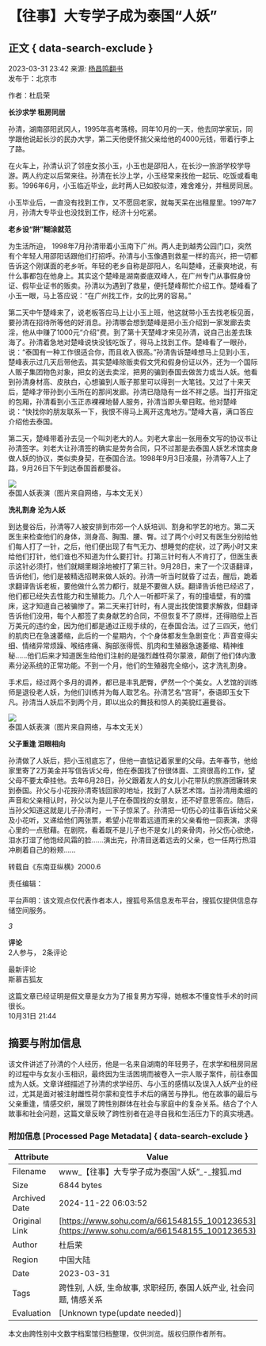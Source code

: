 # 【往事】大专学子成为泰国“人妖”

## 正文 { data-search-exclude }


2023-03-31 23:42 来源: [杨昌鸣翻书](https://www.sohu.com/a/661548155_100123653?spm=smpc.content-abroad.content.1.1732255319925bvRhKdd)  
发布于：北京市

作者：杜启荣

**长沙求学 租房同居**

孙清，湖南邵阳武冈人，1995年高考落榜。同年10月的一天，他去同学家玩，同学跟他说起长沙的民办大学，第二天他便怀揣父亲给他的4000元钱，带着行李上了路。

在火车上，孙清认识了邻座女孩小玉，小玉也是邵阳人，在长沙一旅游学校学导游。两人约定以后常来往。孙清在长沙上学，小玉经常来找他一起玩、吃饭或看电影。1996年6月，小玉临近毕业，此时两人已如胶似漆，难舍难分，并租房同居。

小玉毕业后，一直没有找到工作，又不愿回老家，就每天呆在出租屋里。1997年7月，孙清大专毕业也没找到工作，经济十分吃紧。

**老乡设“阱”糊涂就范**

为生活所迫， 1998年7月孙清带着小玉南下广州。两人走到越秀公园门口，突然有个年轻人用邵阳话跟他们打招呼。孙清与小玉像遇到救星一样的高兴，把一切都告诉这个刚谋面的老乡听。年轻的老乡自称是邵阳人，名叫楚峰，还豪爽地说，有什么事都包在他身上。其实这个楚峰是湖南娄底双峰人，在广州专门从事假身份证、假毕业证书的贩卖。孙清以为遇到了救星，便托楚峰帮忙介绍工作。楚峰看了小玉一眼，马上答应说：“在广州找工作，女的比男的容易。”

第二天中午楚峰来了，说老板答应马上让小玉上班，他这就带小玉去找老板见面，要孙清在招待所等他的好消息。孙清哪会想到楚峰是把小玉介绍到一家发廊去卖淫，他从中赚了1000元“介绍”费。到了第十天楚峰才来见孙清，说自己出差去珠海了。孙清着急地对楚峰说快没钱吃饭了，得马上找到工作。楚峰看了一眼孙，说：“泰国有一种工作很适合你，而且收入很高。”孙清告诉楚峰想马上见到小玉，楚峰表示过几天后带他去。其实楚峰除贩卖假文凭和假身份证以外，还为一个国际人贩子集团物色对象，把女的送去卖淫，把男的骗到泰国去做苦力或当人妖。他看到孙清身材高、皮肤白，心想骗到人贩子那里可以得到一大笔钱。又过了十来天后，楚峰才带孙到小玉所在的那间发廊。孙清已隐隐有一丝不祥之感。当打开指定的包厢，孙清看到小玉正赤裸裸地替人服务，孙清当即头晕目眩。他对楚峰说：“快找你的朋友联系一下，我恨不得马上离开这鬼地方。”楚峰大喜，满口答应介绍他去泰国。

第二天，楚峰带着孙去见一个叫刘老大的人。刘老大拿出一张用泰文写的协议书让孙清签字。刘老大让孙清签的确实是劳务合同，只不过那是去泰国人妖艺术馆卖身做人妖的协议，类似卖身契，在泰国合法。1998年9月3日凌晨，孙清等7人上了路，9月26日下午到达泰国首都曼谷。

![](https://p0.itc.cn/images01/20230331/5fe11acb723e44de9e57ee25b316e47c.jpeg)  
泰国人妖表演（图片来自网络，与本文无关）

**洗礼割身 沦为人妖**

到达曼谷后，孙清等7人被安排到市郊一个人妖培训、割身和学艺的地方。第二天医生来检查他们的身体，测身高、胸围、腰、臀。过了两个小时又有医生分别给他们每人打了一针，之后，他们便出现了有气无力、想睡觉的症状，过了两小时又来给他们打针，他们谁也不知道为什么要打针。打第三针时有人不肯打了，但医生表示这针必须打，他们就糊里糊涂地被打了第三针。9月28日，来了一个汉语翻译，告诉他们，他们是被精选招聘来做人妖的。孙清一听当时就昏了过去，醒后，跪着求翻译告诉老板，要他做什么苦力都行，就是不要做人妖。翻译告诉他已经迟了，他们都已经失去性能力和生殖能力。几个人一听都吓呆了，有的撞墙壁，有的擂床，这才知道自己被骗惨了。第二天来打针时，有人提出找使馆要求解救，但翻译告诉他们没用，每个人都签了卖身献艺的合同，不但恢复不了原样，还得赔偿上百万美元的违约金，因为他们都是通过正规手续的，在泰国合法。过了三四天，他们的肌肉已在急速萎缩，此后的一个星期内，个个身体都发生急剧变化：声音变得尖细、情绪异常烦躁、喉结疼痛、胸部涨得慌、肌肉和生殖器急速萎缩、精神维秘……他们后来才知道医生给他们注射的是强烈雌性荷尔蒙液，颠倒了他们体内激素分泌系统的正常功能。不到一个月，他们的生殖器完全缩小，这才洗礼割身。

手术后，经过两个多月的调养，都已是丰乳肥臀，俨然一个个美女。人艺馆的训练师是退役老人妖，为他们训练并为每人取艺名。孙清艺名“宫哥”，泰语即玉女下凡。孙清当人妖后不到两个月，即以出众的舞技和惊人的美貌红遍曼谷。

![](https://p8.itc.cn/images01/20230331/3411c5391a8841d6a582d214bc8e2b4c.jpeg)  
泰国人妖表演（图片来自网络，与本文无关）

**父子重逢 泪眼相向**

孙清做了人妖后，把小玉彻底忘了，但他一直惦记着家里的父母。去年春节，他给家里寄了2万美金并写信告诉父母，他在泰国找了份很体面、工资很高的工作，望父母不要太牵挂他。去年6月28日，孙父跟着友人的女儿小花带队的旅游团辗转来到泰国。孙父与小花按孙清寄钱回家的地址，找到了人妖艺术馆。当孙清用柔细的声音和父亲相认时，孙父以为是儿子在泰国找的女朋友，还不好意思答应。随后，当孙父知道这就是儿子孙清时，一下子惊呆了。孙清把一切伤心的往事告诉给父亲及小花听，又递给他们两张票，希望小花带着远道而来的父亲看他一回表演，求得心里的一点慰藉。在剧院，看着既不是儿子也不是女儿的亲骨肉，孙父伤心欲绝，泪水打湿了他饱经风霜的脸……演出完，孙清目送着远去的父亲，也一任两行热泪冲刷着自己的粉颊……

转载自《东南亚纵横》2000.6

责任编辑：

平台声明：该文观点仅代表作者本人，搜狐号系信息发布平台，搜狐仅提供信息存储空间服务。

_3_

**评论**  
2人参与， 2条评论

最新评论  
斯慕吉狐友  

这篇文章已经证明是假文章是女方为了报复男方写得，她根本不懂变性手术的时间很长。  
10月31日 21:44

## 摘要与附加信息

<!-- tcd_abstract -->
该文件讲述了孙清的个人经历，他是一名来自湖南的年轻男子，在求学和租房同居的过程中与女友小玉相识，最终因为生活困境而被卷入一宗人贩子案件，前往泰国成为人妖。文章详细描述了孙清的求学经历、与小玉的感情以及误入人妖产业的经过，尤其是面对被注射雌性荷尔蒙和变性手术后的痛苦与挣扎。他在故事的最后与父亲重逢，情感交织，展现了跨性别群体在社会与家庭中的复杂关系。结合了个人故事和社会问题，这篇文章反映了跨性别者在追寻自我和生活压力下的真实境遇。
<!-- tcd_abstract_end -->

### 附加信息 [Processed Page Metadata] { data-search-exclude }

| Attribute       | Value                                  |
|-----------------|----------------------------------------|
| Filename        | www_【往事】大专学子成为泰国“人妖”_-_搜狐.md                             |
| Size            | 6844 bytes                           |
| Archived Date   | 2024-11-22 06:03:52                             |
| Original Link   | [https://www.sohu.com/a/661548155_100123653](https://www.sohu.com/a/661548155_100123653)                       |
| Author          | 杜启荣                               |
| Region          | 中国大陆                               |
| Date            | 2023-03-31                                 |
| Tags            | 跨性别, 人妖, 生命故事, 求职经历, 泰国人妖产业, 社会问题, 情感关系                                 |
| Evaluation            | [Unknown type(update needed)]                                 |
<!-- tcd_table_end -->

本文由跨性别中文数字档案馆归档整理，仅供浏览。版权归原作者所有。
